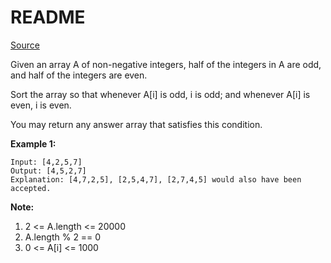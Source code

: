 # README #

[Source](https://leetcode.com/problems/sort-array-by-parity-ii/)

Given an array A of non-negative integers, half of the integers in A are odd, and half of the integers are even.

Sort the array so that whenever A[i] is odd, i is odd; and whenever A[i] is even, i is even.

You may return any answer array that satisfies this condition.

**Example 1:**

```
Input: [4,2,5,7]
Output: [4,5,2,7]
Explanation: [4,7,2,5], [2,5,4,7], [2,7,4,5] would also have been accepted.
```

**Note:**

1. 2 <= A.length <= 20000
2. A.length % 2 == 0
3. 0 <= A[i] <= 1000
